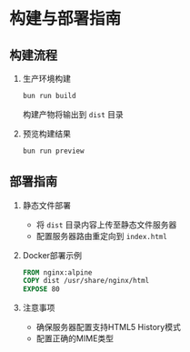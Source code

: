 # 构建与部署指南

## 构建流程
1. 生产环境构建
   ```bash
   bun run build
   ```
   构建产物将输出到 `dist` 目录

2. 预览构建结果
   ```bash
   bun run preview
   ```

## 部署指南
1. 静态文件部署
   - 将 `dist` 目录内容上传至静态文件服务器
   - 配置服务器路由重定向到 `index.html`

2. Docker部署示例
   ```dockerfile
   FROM nginx:alpine
   COPY dist /usr/share/nginx/html
   EXPOSE 80
   ```

3. 注意事项
   - 确保服务器配置支持HTML5 History模式
   - 配置正确的MIME类型